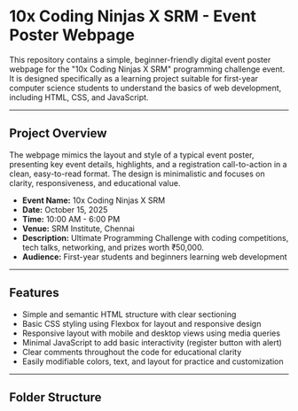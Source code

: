 # 10x Coding Ninjas X SRM - Event Poster Webpage

This repository contains a simple, beginner-friendly digital event poster webpage for the "10x Coding Ninjas X SRM" programming challenge event. It is designed specifically as a learning project suitable for first-year computer science students to understand the basics of web development, including HTML, CSS, and JavaScript.

---

## Project Overview

The webpage mimics the layout and style of a typical event poster, presenting key event details, highlights, and a registration call-to-action in a clean, easy-to-read format. The design is minimalistic and focuses on clarity, responsiveness, and educational value.

- **Event Name:** 10x Coding Ninjas X SRM
- **Date:** October 15, 2025
- **Time:** 10:00 AM - 6:00 PM
- **Venue:** SRM Institute, Chennai
- **Description:** Ultimate Programming Challenge with coding competitions, tech talks, networking, and prizes worth ₹50,000.
- **Audience:** First-year students and beginners learning web development

---

## Features

- Simple and semantic HTML structure with clear sectioning
- Basic CSS styling using Flexbox for layout and responsive design
- Responsive layout with mobile and desktop views using media queries
- Minimal JavaScript to add basic interactivity (register button with alert)
- Clear comments throughout the code for educational clarity
- Easily modifiable colors, text, and layout for practice and customization

---

## Folder Structure

